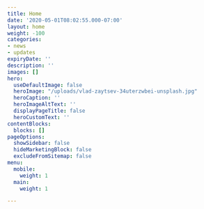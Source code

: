 ```yaml
---
title: Home
date: '2020-05-01T08:02:55.000-07:00'
layout: home
weight: -100
categories:
- news
- updates
expiryDate: ''
description: ''
images: []
hero:
  useDefaultImage: false
  heroImage: "/uploads/vlad-zaytsev-34uterzwbei-unsplash.jpg"
  heroCaption: ''
  heroImageAltText: ''
  displayPageTitle: false
  heroCustomText: ''
contentBlocks:
  blocks: []
pageOptions:
  showSidebar: false
  hideMarketingBlock: false
  excludeFromSitemap: false
menu:
  mobile:
    weight: 1
  main:
    weight: 1

---
```

